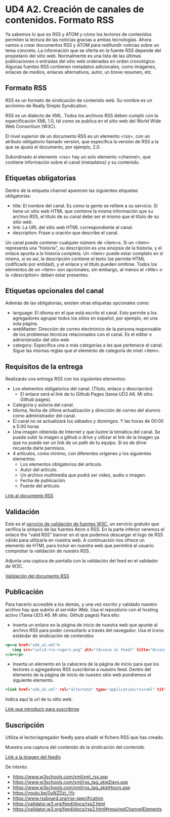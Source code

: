 # UD4 A2. Creación de canales de contenidos. Formato RSS

Ya sabemos lo que es RSS y ATOM y cómo los lectores de contenidos permiten la lectura de las noticias gracias a ambas tecnologías. 
Ahora vamos a crear documentos RSS y ATOM para redifundir noticias sobre un tema concreto. La información que se oferta en la fuente RSS depende del propietario del sitio web.
Normalmente es una lista de las últimas publicaciones o entradas del sitio web  ordenadas en orden cronológico. Algunas fuentes RSS contienen metadatos adicionales, como imágenes, enlaces de medios, enlaces alternativos, autor, un breve resumen, etc.

## Formato RSS

RSS es un formato de sindicación de contenido web. Su nombre es un acrónimo de Really Simple Syndication.

RSS es un dialecto de XML. Todos los archivos RSS deben cumplir con la especificación XML 1.0, tal como se publica en el sitio web del World Wide Web Consortium (W3C).

El nivel superior de un documento RSS es un elemento &lt;rss&gt;, con un atributo obligatorio llamado versión, que especifica la versión de RSS a la que se ajusta el documento, por ejemplo,  2.0.

Subordinado al elemento &lt;rss&gt; hay un solo elemento &lt;channel&gt;, que contiene información sobre el canal (metadatos) y su contenido.

## Etiquetas obligatorias 
  Dentro de la etiqueta channel aparecen las siguientes etiquetas obligatorias:
  - title: El nombre del canal. Es cómo la gente se refiere a su servicio. Si tiene un sitio web HTML que contiene la misma información que su archivo RSS, el título de su canal debe ser el mismo que el título de su sitio web. 
  - link: La URL del sitio web HTML correspondiente al canal.
  - description:  Frase u oración que describe el canal.
  
  Un canal puede contener cualquier número de &lt;item&gt;s. Si un &lt;item&gt;  representa una "historia", su descripción es una sinopsis de la historia, y el enlace apunta a la historia completa. Un &lt;item&gt;  puede estar completo en sí mismo, si es así, la descripción contiene el texto (se permite HTML codificado por entidad), y el enlace y el título pueden omitirse. Todos los elementos de un &lt;item&gt; son opcionales, sin embargo, al menos  el &lt;title&gt; o la &lt;description&gt;  deben estar presentes.
  
## Etiquetas opcionales del canal
  Además de las obligatorias, existen otras etiquetas opcionales como:
  - language: El idioma en el que está escrito el canal. Esto permite a los agregadores agrupar todos los sitios en español, por ejemplo, en una sola página. 
  - webMaster: Dirección de correo electrónico de la persona responsable de los problemas técnicos relacionados con el canal. Es el editor o administrador del sitio web
  - category: Especifica una o más categorías a las que pertenece el canal. Sigue las mismas reglas que el elemento de categoría de nivel &lt;item&gt;.
  
## Requisitos de la entrega

Realizarás una entrega RSS con los siguientes elementos:
- Los elementos obligatorios del canal. (Título, enlace y descripción)
  - El enlace será el link de tu Github Pages (tarea UD3 A6. Mi sitio. Github pages).
- Categoría y autoría del canal.
- Idioma, fecha de última actualización y dirección de correo del alumno como administrador del canal.
-  El canal no se actualizará los sábados y domingos. Y las horas de 00:00 a 5:00 horas
- Una imagen obtenida de Internet y que ilustre la temática del canal. Se puede subir la imagen a github o drive y utilizar el link de la imagen ya que no puede ser un link de un path de tu equipo. Si es de drive recuerda darle permisos.
- 4 artículos, como mínimo, con diferentes orígenes y los siguientes elementos.
  - Los elementos obligatorios del artículo.  
  - Autor del artículo.
  - Un archivo multimedia que podrá ser vídeo, audio o imagen.
  - Fecha de publicación.
  - Fuente del artículo.

[Link al documento RSS](Mifeed.xml)

## Validación
  
 Este es el  [servicio de validación de fuentes W3C](https://validator.w3.org/feed/), un servicio gratuito que verifica la sintaxis de las fuentes Atom o RSS. En la parte inferior veremos el enlace the “valid RSS” banner en el que podemos
descargar el logo de RSS válido para utilizarla en nuestra web. A continuación nos ofrece un
elemento <a> de HTML para incluir en nuestra web que permitirá al usuario comprobar la
validación de nuestro RSS. 
  
  Adjunta una captura de pantalla con la validación del feed en el validador de W3C.

[Validación del documento RSS](validado.png)
  
## Publicación
  Para hacerlo accesible a los demás, y una  vez escrito y validado nuestro archivo hay que subirlo al servidor Web. Usa el repositorio con el hosting activo (Tarea UD3 A6. Mi sitio. Github pages) Para ello:
- Inserta un enlace en la página de inicio de nuestra web que apunte al archivo RSS
para poder consultarlo a través del navegador. Usa el icono estándar de sindicación
de contenidos
```htm
<p><a href="ud4_a2.xml">
   <img src="valid-rss-rogers.png" alt="[Acceso al Feed]" title="Acceso al feed" />
</a></p>
```

- Inserta un elemento <link> en la cabecera de la página de inicio para que los
lectores o agregadores RSS suscribirse a nuestro feed. Dentro del elemento <head> de la página de inicio de nuestro sitio web pondremos
el siguiente elemento.
```htm
<link href="ud4_a2.xml" rel="alternate" type="application/rss+xml" title="RSS 2.0">  
```
Indica aquí la url de tu sitio web.

[Link que introducir para suscribirse](https://iesgrancapitan-llmm.github.io/mi-primera-pagina-web-valfrio/)
  
  
## Suscripción
Utiliza el lector/agregador  feedly para añadir el fichero RSS que has creado.

  Muestra una captura del contenido de la sindicación del contenido

[Link a la imagen del feedly](contenido.png)
  
  
De interés:
- https://www.w3schools.com/xml/xml_rss.asp
- https://www.w3schools.com/xml/rss_tag_skipDays.asp
- https://www.w3schools.com/xml/rss_tag_skipHours.asp
- https://youtu.be/0uNZDzi_jYs
- https://www.rssboard.org/rss-specification
- https://validator.w3.org/feed/docs/rss2.html
- https://validator.w3.org/feed/docs/rss2.html#requiredChannelElements


  
